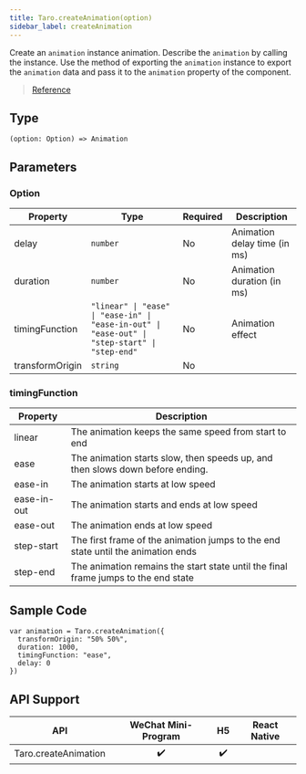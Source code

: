 ```yaml
---
title: Taro.createAnimation(option)
sidebar_label: createAnimation
---
```


Create an `animation` instance animation. Describe the `animation` by calling the instance. Use the method of exporting the `animation` instance to export the `animation` data and pass it to the `animation` property of the component.

> [Reference](https://developers.weixin.qq.com/miniprogram/en/dev/api/ui/animation/wx.createAnimation.html)

## Type

```tsx
(option: Option) => Animation
```

## Parameters

### Option

<table>
  <thead>
    <tr>
      <th>Property</th>
      <th>Type</th>
      <th style={{ textAlign: "center"}}>Required</th>
      <th>Description</th>
    </tr>
  </thead>
  <tbody>
    <tr>
      <td>delay</td>
      <td><code>number</code></td>
      <td style={{ textAlign: "center"}}>No</td>
      <td>Animation delay time (in ms)</td>
    </tr>
    <tr>
      <td>duration</td>
      <td><code>number</code></td>
      <td style={{ textAlign: "center"}}>No</td>
      <td>Animation duration (in ms)</td>
    </tr>
    <tr>
      <td>timingFunction</td>
      <td><code>&quot;linear&quot; | &quot;ease&quot; | &quot;ease-in&quot; | &quot;ease-in-out&quot; | &quot;ease-out&quot; | &quot;step-start&quot; | &quot;step-end&quot;</code></td>
      <td style={{ textAlign: "center"}}>No</td>
      <td>Animation effect</td>
    </tr>
    <tr>
      <td>transformOrigin</td>
      <td><code>string</code></td>
      <td style={{ textAlign: "center"}}>No</td>
      <td></td>
    </tr>
  </tbody>
</table>

### timingFunction

<table>
  <thead>
    <tr>
      <th>Property</th>
      <th>Description</th>
    </tr>
  </thead>
  <tbody>
    <tr>
      <td>linear</td>
      <td>The animation keeps the same speed from start to end</td>
    </tr>
    <tr>
      <td>ease</td>
      <td>The animation starts slow, then speeds up, and then slows down before ending.</td>
    </tr>
    <tr>
      <td>ease-in</td>
      <td>The animation starts at low speed</td>
    </tr>
    <tr>
      <td>ease-in-out</td>
      <td>The animation starts and ends at low speed</td>
    </tr>
    <tr>
      <td>ease-out</td>
      <td>The animation ends at low speed</td>
    </tr>
    <tr>
      <td>step-start</td>
      <td>The first frame of the animation jumps to the end state until the animation ends</td>
    </tr>
    <tr>
      <td>step-end</td>
      <td>The animation remains the start state until the final frame jumps to the end state</td>
    </tr>
  </tbody>
</table>

## Sample Code

```tsx
var animation = Taro.createAnimation({
  transformOrigin: "50% 50%",
  duration: 1000,
  timingFunction: "ease",
  delay: 0
})
```

## API Support

| API | WeChat Mini-Program | H5 | React Native |
| :---: | :---: | :---: | :---: |
| Taro.createAnimation | ✔️ | ✔️ |  |
